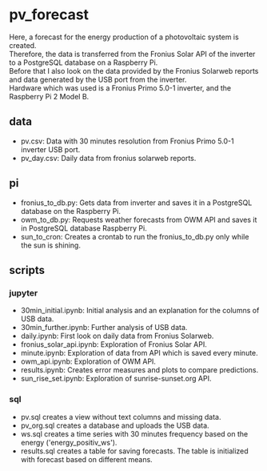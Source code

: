 # pv_forecast
Here, a forecast for the energy production of a photovoltaic system is 
created.   
Therefore, the data is transferred from the Fronius Solar API of the inverter 
to a PostgreSQL database on a Raspberry Pi.  
Before that I also look on the data provided by the Fronius Solarweb reports 
and data generated by the USB port from the inverter.   
Hardware which was used is a Fronius Primo 5.0-1 inverter, and the Raspberry Pi 
2 Model B.

## data
- pv.csv: Data with 30 minutes resolution from Fronius Primo 5.0-1 inverter USB 
  port.
- pv_day.csv: Daily data from fronius solarweb reports.

## pi
- fronius_to_db.py: Gets data from inverter and saves it in a PostgreSQL 
  database on the Raspberry Pi.
- owm_to_db.py: Requests weather forecasts from OWM API and saves it in 
  PostgreSQL database Raspberry Pi.
- sun_to_cron: Creates a crontab to run the fronius_to_db.py only while the sun 
  is shining.

## scripts
### jupyter  
- 30min_initial.ipynb: Initial analysis and an explanation for the columns of 
  USB data.
- 30min_further.ipynb: Further analysis of USB data.
- daily.ipynb: First look on daily data from Fronius Solarweb.
- fronius_solar_api.ipynb: Exploration of Fronius Solar API.
- minute.ipynb: Exploration of data from API which is saved every minute.
- owm_api.ipynb: Exploration of OWM API.
- results.ipynb: Creates error measures and plots to compare predictions.
- sun_rise_set.ipynb: Exploration of sunrise-sunset.org API.

### sql
- pv.sql creates a view without text columns and missing data.
- pv_org.sql creates a database and uploads the USB data.
- ws.sql creates a time series with 30 minutes frequency based on the energy 
  ('energy_positiv_ws').
- results.sql creates a table for saving forecasts. The table is initialized 
  with forecast based on different means.
